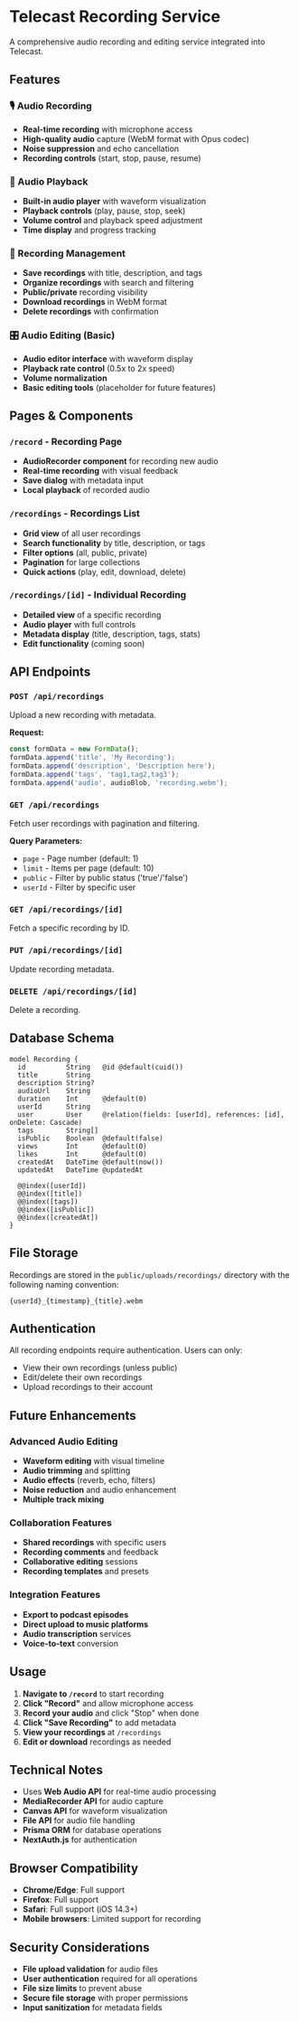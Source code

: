 # Telecast Recording Service

A comprehensive audio recording and editing service integrated into Telecast.

## Features

### 🎙️ Audio Recording
- **Real-time recording** with microphone access
- **High-quality audio** capture (WebM format with Opus codec)
- **Noise suppression** and echo cancellation
- **Recording controls** (start, stop, pause, resume)

### 🎵 Audio Playback
- **Built-in audio player** with waveform visualization
- **Playback controls** (play, pause, stop, seek)
- **Volume control** and playback speed adjustment
- **Time display** and progress tracking

### 📝 Recording Management
- **Save recordings** with title, description, and tags
- **Organize recordings** with search and filtering
- **Public/private** recording visibility
- **Download recordings** in WebM format
- **Delete recordings** with confirmation

### 🎛️ Audio Editing (Basic)
- **Audio editor interface** with waveform display
- **Playback rate control** (0.5x to 2x speed)
- **Volume normalization**
- **Basic editing tools** (placeholder for future features)

## Pages & Components

### `/record` - Recording Page
- **AudioRecorder component** for recording new audio
- **Real-time recording** with visual feedback
- **Save dialog** with metadata input
- **Local playback** of recorded audio

### `/recordings` - Recordings List
- **Grid view** of all user recordings
- **Search functionality** by title, description, or tags
- **Filter options** (all, public, private)
- **Pagination** for large collections
- **Quick actions** (play, edit, download, delete)

### `/recordings/[id]` - Individual Recording
- **Detailed view** of a specific recording
- **Audio player** with full controls
- **Metadata display** (title, description, tags, stats)
- **Edit functionality** (coming soon)

## API Endpoints

### `POST /api/recordings`
Upload a new recording with metadata.

**Request:**
```javascript
const formData = new FormData();
formData.append('title', 'My Recording');
formData.append('description', 'Description here');
formData.append('tags', 'tag1,tag2,tag3');
formData.append('audio', audioBlob, 'recording.webm');
```

### `GET /api/recordings`
Fetch user recordings with pagination and filtering.

**Query Parameters:**
- `page` - Page number (default: 1)
- `limit` - Items per page (default: 10)
- `public` - Filter by public status ('true'/'false')
- `userId` - Filter by specific user

### `GET /api/recordings/[id]`
Fetch a specific recording by ID.

### `PUT /api/recordings/[id]`
Update recording metadata.

### `DELETE /api/recordings/[id]`
Delete a recording.

## Database Schema

```prisma
model Recording {
  id          String   @id @default(cuid())
  title       String
  description String?
  audioUrl    String
  duration    Int      @default(0)
  userId      String
  user        User     @relation(fields: [userId], references: [id], onDelete: Cascade)
  tags        String[]
  isPublic    Boolean  @default(false)
  views       Int      @default(0)
  likes       Int      @default(0)
  createdAt   DateTime @default(now())
  updatedAt   DateTime @updatedAt

  @@index([userId])
  @@index([title])
  @@index([tags])
  @@index([isPublic])
  @@index([createdAt])
}
```

## File Storage

Recordings are stored in the `public/uploads/recordings/` directory with the following naming convention:
```
{userId}_{timestamp}_{title}.webm
```

## Authentication

All recording endpoints require authentication. Users can only:
- View their own recordings (unless public)
- Edit/delete their own recordings
- Upload recordings to their account

## Future Enhancements

### Advanced Audio Editing
- **Waveform editing** with visual timeline
- **Audio trimming** and splitting
- **Audio effects** (reverb, echo, filters)
- **Noise reduction** and audio enhancement
- **Multiple track mixing**

### Collaboration Features
- **Shared recordings** with specific users
- **Recording comments** and feedback
- **Collaborative editing** sessions
- **Recording templates** and presets

### Integration Features
- **Export to podcast episodes**
- **Direct upload to music platforms**
- **Audio transcription** services
- **Voice-to-text** conversion

## Usage

1. **Navigate to `/record`** to start recording
2. **Click "Record"** and allow microphone access
3. **Record your audio** and click "Stop" when done
4. **Click "Save Recording"** to add metadata
5. **View your recordings** at `/recordings`
6. **Edit or download** recordings as needed

## Technical Notes

- Uses **Web Audio API** for real-time audio processing
- **MediaRecorder API** for audio capture
- **Canvas API** for waveform visualization
- **File API** for audio file handling
- **Prisma ORM** for database operations
- **NextAuth.js** for authentication

## Browser Compatibility

- **Chrome/Edge**: Full support
- **Firefox**: Full support
- **Safari**: Full support (iOS 14.3+)
- **Mobile browsers**: Limited support for recording

## Security Considerations

- **File upload validation** for audio files
- **User authentication** required for all operations
- **File size limits** to prevent abuse
- **Secure file storage** with proper permissions
- **Input sanitization** for metadata fields 
